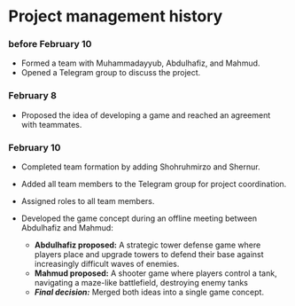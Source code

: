 # Project management history

### before February 10
- Formed a team with Muhammadayyub, Abdulhafiz, and Mahmud.
- Opened a Telegram group to discuss the project.

### February 8
- Proposed the idea of developing a game and reached an agreement with teammates.
  
### February 10 
- Completed team formation by adding Shohruhmirzo and Shernur.
- Added all team members to the Telegram group for project coordination.
- Assigned roles to all team members.
- Developed the game concept during an offline meeting between Abdulhafiz and Mahmud:
  
  - **Abdulhafiz proposed:** A strategic tower defense game where players place and upgrade towers to defend their base against increasingly difficult waves of enemies.
  - **Mahmud proposed:** A shooter game where players control a tank, navigating a maze-like battlefield, destroying enemy tanks
  - ***Final decision:*** Merged both ideas into a single game concept.
